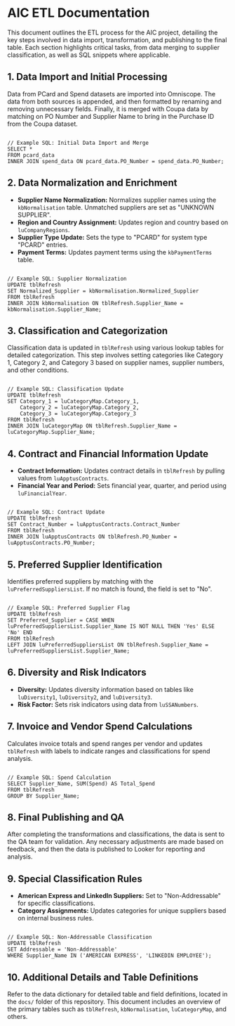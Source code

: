 <!DOCTYPE html>
<html lang="en">
<head>
    <meta charset="UTF-8">
    <meta name="viewport" content="width=device-width, initial-scale=1.0">
    <title>AIC ETL Documentation</title>
</head>
<body>

<h1>AIC ETL Documentation</h1>

<p>This document outlines the ETL process for the AIC project, detailing the key steps involved in data import, transformation, and publishing to the final table. Each section highlights critical tasks, from data merging to supplier classification, as well as SQL snippets where applicable.</p>

<h2>1. Data Import and Initial Processing</h2>
<p>Data from PCard and Spend datasets are imported into Omniscope. The data from both sources is appended, and then formatted by renaming and removing unnecessary fields. Finally, it is merged with Coupa data by matching on PO Number and Supplier Name to bring in the Purchase ID from the Coupa dataset.</p>

<pre><code>
// Example SQL: Initial Data Import and Merge
SELECT * 
FROM pcard_data 
INNER JOIN spend_data ON pcard_data.PO_Number = spend_data.PO_Number;
</code></pre>

<h2>2. Data Normalization and Enrichment</h2>
<ul>
    <li><strong>Supplier Name Normalization:</strong> Normalizes supplier names using the <code>kbNormalisation</code> table. Unmatched suppliers are set as "UNKNOWN SUPPLIER".</li>
    <li><strong>Region and Country Assignment:</strong> Updates region and country based on <code>luCompanyRegions</code>.</li>
    <li><strong>Supplier Type Update:</strong> Sets the type to "PCARD" for system type "PCARD" entries.</li>
    <li><strong>Payment Terms:</strong> Updates payment terms using the <code>kbPaymentTerms</code> table.</li>
</ul>

<pre><code>
// Example SQL: Supplier Normalization
UPDATE tblRefresh
SET Normalized_Supplier = kbNormalisation.Normalized_Supplier
FROM tblRefresh
INNER JOIN kbNormalisation ON tblRefresh.Supplier_Name = kbNormalisation.Supplier_Name;
</code></pre>

<h2>3. Classification and Categorization</h2>
<p>Classification data is updated in <code>tblRefresh</code> using various lookup tables for detailed categorization. This step involves setting categories like Category 1, Category 2, and Category 3 based on supplier names, supplier numbers, and other conditions.</p>

<pre><code>
// Example SQL: Classification Update
UPDATE tblRefresh
SET Category_1 = luCategoryMap.Category_1,
    Category_2 = luCategoryMap.Category_2,
    Category_3 = luCategoryMap.Category_3
FROM tblRefresh
INNER JOIN luCategoryMap ON tblRefresh.Supplier_Name = luCategoryMap.Supplier_Name;
</code></pre>

<h2>4. Contract and Financial Information Update</h2>
<ul>
    <li><strong>Contract Information:</strong> Updates contract details in <code>tblRefresh</code> by pulling values from <code>luApptusContracts</code>.</li>
    <li><strong>Financial Year and Period:</strong> Sets financial year, quarter, and period using <code>luFinancialYear</code>.</li>
</ul>

<pre><code>
// Example SQL: Contract Update
UPDATE tblRefresh
SET Contract_Number = luApptusContracts.Contract_Number
FROM tblRefresh
INNER JOIN luApptusContracts ON tblRefresh.PO_Number = luApptusContracts.PO_Number;
</code></pre>

<h2>5. Preferred Supplier Identification</h2>
<p>Identifies preferred suppliers by matching with the <code>luPreferredSuppliersList</code>. If no match is found, the field is set to "No".</p>

<pre><code>
// Example SQL: Preferred Supplier Flag
UPDATE tblRefresh
SET Preferred_Supplier = CASE WHEN luPreferredSuppliersList.Supplier_Name IS NOT NULL THEN 'Yes' ELSE 'No' END
FROM tblRefresh
LEFT JOIN luPreferredSuppliersList ON tblRefresh.Supplier_Name = luPreferredSuppliersList.Supplier_Name;
</code></pre>

<h2>6. Diversity and Risk Indicators</h2>
<ul>
    <li><strong>Diversity:</strong> Updates diversity information based on tables like <code>luDiversity1</code>, <code>luDiversity2</code>, and <code>luDiversity3</code>.</li>
    <li><strong>Risk Factor:</strong> Sets risk indicators using data from <code>luSSANumbers</code>.</li>
</ul>

<h2>7. Invoice and Vendor Spend Calculations</h2>
<p>Calculates invoice totals and spend ranges per vendor and updates <code>tblRefresh</code> with labels to indicate ranges and classifications for spend analysis.</p>

<pre><code>
// Example SQL: Spend Calculation
SELECT Supplier_Name, SUM(Spend) AS Total_Spend
FROM tblRefresh
GROUP BY Supplier_Name;
</code></pre>

<h2>8. Final Publishing and QA</h2>
<p>After completing the transformations and classifications, the data is sent to the QA team for validation. Any necessary adjustments are made based on feedback, and then the data is published to Looker for reporting and analysis.</p>

<h2>9. Special Classification Rules</h2>
<ul>
    <li><strong>American Express and LinkedIn Suppliers:</strong> Set to "Non-Addressable" for specific classifications.</li>
    <li><strong>Category Assignments:</strong> Updates categories for unique suppliers based on internal business rules.</li>
</ul>

<pre><code>
// Example SQL: Non-Addressable Classification
UPDATE tblRefresh
SET Addressable = 'Non-Addressable'
WHERE Supplier_Name IN ('AMERICAN EXPRESS', 'LINKEDIN EMPLOYEE');
</code></pre>

<h2>10. Additional Details and Table Definitions</h2>
<p>Refer to the data dictionary for detailed table and field definitions, located in the <code>docs/</code> folder of this repository. This document includes an overview of the primary tables such as <code>tblRefresh</code>, <code>kbNormalisation</code>, <code>luCategoryMap</code>, and others.</p>

</body>
</html>
